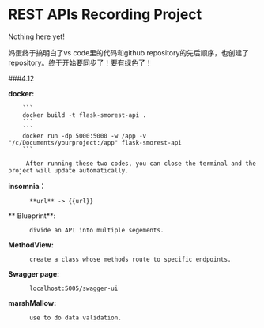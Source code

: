 # REST APIs Recording Project

Nothing here yet!

妈蛋终于搞明白了vs code里的代码和github repository的先后顺序，也创建了repository。终于开始要同步了！要有绿色了！

###4.12

 **docker:**

        ```
        docker build -t flask-smorest-api .
        ```
        ```
        docker run -dp 5000:5000 -w /app -v "/c/Documents/yourproject:/app" flask-smorest-api
        ``` 

         After running these two codes, you can close the terminal and the project will update automatically.

 **insomnia：**
 
          **url** -> {{url}} 

** Blueprint**: 

          divide an API into multiple segements.

**MethodView:**

          create a class whose methods route to specific endpoints.

**Swagger page:**

          localhost:5005/swagger-ui

**marshMallow:**

          use to do data validation.